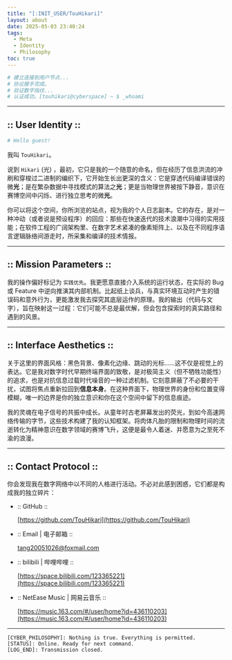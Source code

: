 ```yaml
---
title: "[:INIT_USER/TouHikari]"
layout: about
date: 2025-05-03 23:40:24
tags:
  - Meta
  - Identity
  - Philosophy
toc: true
---
```


```bash
# 建立连接到用户节点...
# 协议握手完成。
# 验证数字指纹...
# 认证成功。[touhikari@cyberspace] ~ $ _whoami
```

---

## :: User Identity ::

```bash
# Hello guest!
```

我叫 `TouHikari`。

说到 `Hikari` (光) ，最初，它只是我的一个随意的命名，但在经历了信息洪流的冲刷和穿梭过二进制的编织下，它开始生长出更深的含义：它是穿透代码编译错误的微**光**；是在繁杂数据中寻找模式的算法之**光**；更是当物理世界被按下静音，意识在赛博空间中闪烁、进行独立思考的微**光**。

你可以将这个空间，你所浏览的站点，视为我的个人日志副本。它的存在，是对一种冲动（或者说是预设程序）的回应：那些在快速迭代的技术浪潮中习得的实用技能；在软件工程的广阔架构里、在数字艺术紧凑的像素矩阵上、以及在不同程序语言逻辑脉络间游走时，所采集和编译的技术情报。

<!-- more -->

---

## :: Mission Parameters ::

我的操作偏好标记为 `实践优先`。我更愿意直接介入系统的运行状态，在实际的 Bug 或 Feature 中逆向推演其内部机制。比起纸上谈兵，与真实环境互动时产生的错误码和意外行为，更能激发我去探究其底层运作的原理。我的输出（代码与文字），旨在映射这一过程：它们可能不总是最优解，但会包含探索时的真实路径和遇到的风景。

---

## :: Interface Aesthetics ::

关于这里的界面风格：黑色背景、像素化边缘、跳动的光标……这不仅是视觉上的表达。它是我对数字时代早期终端界面的致敬，是对极简主义（但不牺牲功能性）的追求，也是对抗信息过载时代噪音的一种过滤机制。它刻意屏蔽了不必要的干扰，试图将焦点重新拉回到**信息本身**。在这种界面下，物理世界的身份和位置变得模糊，唯一的边界是你的独立意识和你在这个空间中留下的信息痕迹。

我的灵魂在电子信号的共振中成长。从童年时古老屏幕发出的荧光，到如今高速网络传输的字节，这些技术构建了我的认知框架。将肉体凡胎的限制和物理时间的流逝转化为精神意识在数字领域的赛博飞升，这便是最令人着迷、并愿意为之至死不渝的浪漫。

---

## :: Contact Protocol ::

你会发现我在数字网络中以不同的人格进行活动。不必对此感到困惑，它们都是构成我的独立碎片：

- :: GitHub ::

  [https://github.com/TouHikari](https://github.com/TouHikari)

- :: Email | 电子邮箱 ::

  [tang20051026@foxmail.com](mailto:tang20051026@foxmail.com)

- :: bilibili | 哔哩哔哩 ::

  [https://space.bilibili.com/123365221](https://space.bilibili.com/123365221)

- :: NetEase Music | 网易云音乐 ::

  [https://music.163.com/#/user/home?id=436110203](https://music.163.com/#/user/home?id=436110203)

---

<!-- # :: System Command Output :: -->

```
[CYBER_PHILOSOPHY]: Nothing is true. Everything is permitted.
[STATUS]: Online. Ready for next command.
[LOG_END]: Transmission closed.
```

<br>
